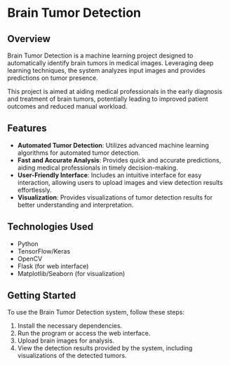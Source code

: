 # Brain Tumor Detection

## Overview

Brain Tumor Detection is a machine learning project designed to automatically identify brain tumors in medical images. Leveraging deep learning techniques, the system analyzes input images and provides predictions on tumor presence.

This project is aimed at aiding medical professionals in the early diagnosis and treatment of brain tumors, potentially leading to improved patient outcomes and reduced manual workload.

## Features

- **Automated Tumor Detection**: Utilizes advanced machine learning algorithms for automated tumor detection.
- **Fast and Accurate Analysis**: Provides quick and accurate predictions, aiding medical professionals in timely decision-making.
- **User-Friendly Interface**: Includes an intuitive interface for easy interaction, allowing users to upload images and view detection results effortlessly.
- **Visualization**: Provides visualizations of tumor detection results for better understanding and interpretation.

## Technologies Used

- Python
- TensorFlow/Keras
- OpenCV
- Flask (for web interface)
- Matplotlib/Seaborn (for visualization)

## Getting Started

To use the Brain Tumor Detection system, follow these steps:

1. Install the necessary dependencies.
2. Run the program or access the web interface.
3. Upload brain images for analysis.
4. View the detection results provided by the system, including visualizations of the detected tumors.

